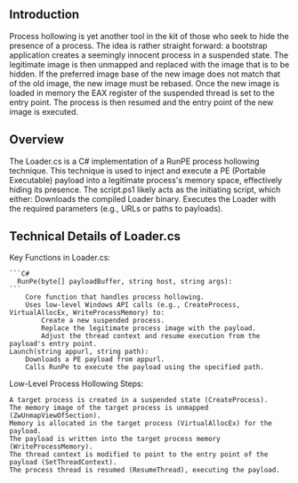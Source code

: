 ## Introduction
Process hollowing is yet another tool in the kit of those who seek to hide the presence of a process. The idea is rather straight forward: a bootstrap application creates a seemingly innocent process in a suspended state. The legitimate image is then unmapped and replaced with the image that is to be hidden. If the preferred image base of the new image does not match that of the old image, the new image must be rebased. Once the new image is loaded in memory the EAX register of the suspended thread is set to the entry point. The process is then resumed and the entry point of the new image is executed.

## Overview
The Loader.cs is a C# implementation of a RunPE process hollowing technique. This technique is used to inject and execute a PE (Portable Executable) payload into a legitimate process's memory space, effectively hiding its presence.
The script.ps1 likely acts as the initiating script, which either:
Downloads the compiled Loader binary.
Executes the Loader with the required parameters (e.g., URLs or paths to payloads).

## Technical Details of Loader.cs

Key Functions in Loader.cs:

    ```C#
      RunPe(byte[] payloadBuffer, string host, string args):
    ```
        Core function that handles process hollowing.
        Uses low-level Windows API calls (e.g., CreateProcess, VirtualAllocEx, WriteProcessMemory) to:
            Create a new suspended process.
            Replace the legitimate process image with the payload.
            Adjust the thread context and resume execution from the payload's entry point.
    Launch(string appurl, string path):
        Downloads a PE payload from appurl.
        Calls RunPe to execute the payload using the specified path.

Low-Level Process Hollowing Steps:

    A target process is created in a suspended state (CreateProcess).
    The memory image of the target process is unmapped (ZwUnmapViewOfSection).
    Memory is allocated in the target process (VirtualAllocEx) for the payload.
    The payload is written into the target process memory (WriteProcessMemory).
    The thread context is modified to point to the entry point of the payload (SetThreadContext).
    The process thread is resumed (ResumeThread), executing the payload.

